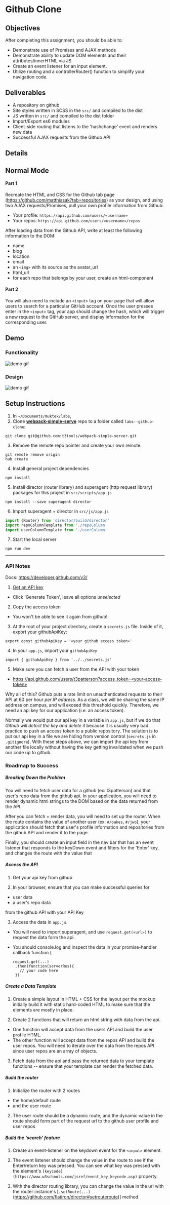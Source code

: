 # Github Clone

## Objectives

After completing this assignment, you should be able to:

* Demonstrate use of Promises and AJAX methods
* Demonstrate ability to update DOM elements and their attributes/innerHTML via JS
* Create an event listener for an input element.  
* Utilize routing and a controllerRouter() function to simplify your navigation code.


## Deliverables

* A repository on github
* Site styles written in SCSS in the `src/`  and compiled to the dist
* JS written in `src/` and compiled to the dist folder
* Import/Export es6 modules
* Client-side routing that listens to the 'hashchange' event and renders new data
* Successful AJAX requests from the Github API

## Details

## Normal Mode

#### Part 1
Recreate the HTML and CSS for the Github tab page (https://github.com/matthiasak?tab=repositories) as your design, and using two AJAX requests/Promises, pull your own profile information from Github:

- Your profile: `https://api.github.com/users/«username»`
- Your repos: `https://api.github.com/users/«username»/repos`

After loading data from the Github API, write at least the following information to the DOM:

- name
- blog
- location
- email
- an `<img>` with its source as the avatar_url
- html_url
- for each repo that belongs by your user, create an html-component

#### Part 2
You will also need to include an `<input>` tag on your page that will allow users to search for a particular GitHub account. Once the user presses enter in the `<input>` tag, your app should change the hash, which will trigger a new request to the GitHub server, and display information for the corresponding user.

## Demo

### Functionality
![demo gif](demos/roadmap-step6.gif)

### Design
![demo gif](demos/roadmap-step7.png)


## Setup Instructions

1. In `~/Documents/muktek/labs`,
2. Clone **[webpack-simple-serve](https://github.com/t3tools/webpack-simple-server)** repo to a folder called `labs--github-clone`:
  ```
  git clone git@github.com:t3tools/webpack-simple-server.git
  ```
3. Remove the remote repo pointer and create your own remote.
  ```
  git remote remove origin
  hub create
  ```
4. Install general project dependencies
  ```
  npm install
  ```

5. Install director (router library) and superagent (http request library) packages for this project in `src/scripts/app.js`
  ```
  npm install --save superagent director
  ```

6. Import superagent + director in `src/js/app.js`
  ```js
  import {Router} from 'director/build/director'
  import repoColumnTemplate from './repoColumn'
  import userColumnTemplate from './userColumn'
  ```
7. Start the local server
  ```
  npm run dev
  ```




---

### API Notes

Docs: https://developer.github.com/v3/

1. [Get an API key](https://github.com/settings/tokens/new)
  - Click 'Generate Token', leave all options *unselected*
2. Copy the access token
  - You won't be able to see it again from github!
3. At the root of your project directory, create a `secrets.js` file. Inside of it, export your githubApiKey:
  ```
  export const githubApiKey = '«your github access token»'
  ```
4. In your `app.js`, import your `githubApiKey`
  ```
  import { githubApiKey } from '../../secrets.js'    
  ```
5. Make sure you can fetch a user from the API with your token
  - https://api.github.com/users/t3patterson?access_token=«your-access-token»

Why all of this? Github puts a rate limit on unauthenticated requests to their API at 60 per hour *per IP address*. As a class, we will be sharing the same IP address on campus, and will exceed this threshold quickly. Therefore, we need an api key for our application (i.e. an access token).

Normally we would put our api key in a variable in `app.js`, but if we do that _Github will detect the key and delete it_ because it is usually very bad practice to push an access token to a public repository. The solution is to put our api key in a file we are hiding from version control (`secrets.js` in `.gitignore`). With these steps above, we can import the api key from another file locally without having the key getting invalidated when we push our code up to github.  



### Roadmap to Success

##### Breaking Down the Problem
You will need to fetch user data for a github (ex: t3patterson) and that user's repo data from the github api. In your application, you will need to render dynamic html strings to the DOM based on the data returned from the API.

After you can fetch + render data, you will need to set up the router. When the route contains the value of another user (ex: `#/oakes`, `#/jwo`), your application should fetch that user's profile information and repositories from the github API and render it to the page.

Finally, you should create an input field in the nav bar that has an event listener that responds to the keyDown event and filters for the 'Enter' key, and changes the route with the value that

##### Access the API
1. Get your api key from github

2. In your browser, ensure that you can make successful queries for

 -  user data  
 -  a user's repo data

from the github API with your API Key

3. Access the data in `app.js`.
 -  You will need to import superagent, and use `request.get(«url»)` to request the data form the api.

 - You should console.log and inspect the data in your promise-handler callback function (
   ```
   request.get(...)
    .then(function(serverRes){
      // your code here
    })
   ```

##### Create a Data Template

1. Create a simple layout in HTML + CSS for the layout per the mockup initially build it with static hard-coded HTML to make sure that the elements are mostly in place.

2. Create 2 functions that will return an html string with data from the api.
  - One function will accept data from the users API and build the user profile HTML.
  - The other function will accept data from the repos API and build the user repos. You will need to iterate over the data from the repos API since user repos are an array of objects.

3. Fetch data from the api and pass the returned data to your template functions -- ensure that your template can render the fetched data.

##### Build the router
1. Initialize the router with 2 routes
  - the home/default route
  - and the user route

2. The user route should be a dynamic route, and the dynamic value in the route should form part of the request url to the github user profile and user repos

##### Build the 'search' feature
1. Create an event-listener on the keydown event for the `<input>` element.

2. The event listener should change the value in the route to see if the Enter/return key was pressed. You can see what key was pressed with the element's `[keycode](https://www.w3schools.com/jsref/event_key_keycode.asp)` property.

3. With the director routing library, you can change the value in the url with the router instance's [`.setRoute(...)`(https://github.com/flatiron/director#setrouteroute)] method.
